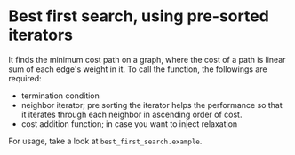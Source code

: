 # Best first search, using pre-sorted iterators

It finds the minimum cost path on a graph, where the cost of a path is linear sum of each edge's weight in it. To call the function, the followings are required:

- termination condition
- neighbor iterator; pre sorting the iterator helps the performance so that it iterates through each neighbor in ascending order of cost.
- cost addition function; in case you want to inject relaxation

For usage, take a look at `best_first_search.example`.
